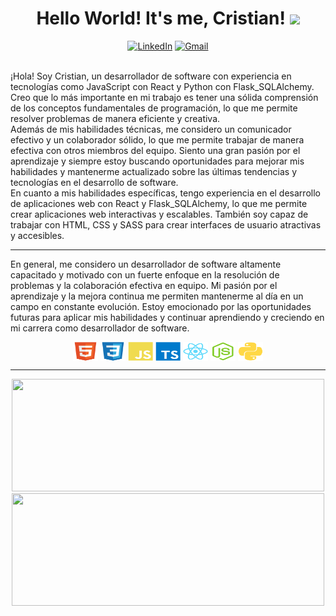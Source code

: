 <h1 align="center"> Hello World! It's me, Cristian! <img height="40em" src="https://user-images.githubusercontent.com/119697744/222236823-6d72674d-a741-4eae-897f-3a394432de8a.png" /> </h1> 

<div id="social" align="center">
  <a href="https://www.linkedin.com/in/cristiiangb/" target="_blank" data-description="LinkedIn" data-fontawesome-unicode-icon="f08c" data-color="#0a66c2"><img src="https://img.shields.io/badge/-LinkedIn-%230077B5?style=for-the-badge&logo=linkedin&logoColor=white" alt="LinkedIn" target="_blank"></a>
  <a href="mailto:cristian.guardenyo@gmail.com" target="_blank" data-description="Mail" data-fontawesome-unicode-icon="f08c" data-color="#0a66c2"><img src="https://img.shields.io/badge/-Email-c14438?style=for-the-badge&logo=Gmail&logoColor=white&link=mailto:cristian.guardenyo@gmail.com" alt="Gmail" target="_blank"></a>
</div>

<br>

<p>¡Hola! Soy Cristian, un desarrollador de software con experiencia en tecnologías como JavaScript con React y Python con Flask_SQLAlchemy. Creo que lo más importante en mi trabajo es tener una sólida comprensión de los conceptos fundamentales de programación, lo que me permite resolver problemas de manera eficiente y creativa. <br> Además de mis habilidades técnicas, me considero un comunicador efectivo y un colaborador sólido, lo que me permite trabajar de manera efectiva con otros miembros del equipo. Siento una gran pasión por el aprendizaje y siempre estoy buscando oportunidades para mejorar mis habilidades y mantenerme actualizado sobre las últimas tendencias y tecnologías en el desarrollo de software. <br> En cuanto a mis habilidades específicas, tengo experiencia en el desarrollo de aplicaciones web con React y Flask_SQLAlchemy, lo que me permite crear aplicaciones web interactivas y escalables. También soy capaz de trabajar con HTML, CSS y SASS para crear interfaces de usuario atractivas y accesibles. <hr>

En general, me considero un desarrollador de software altamente capacitado y motivado con un fuerte enfoque en la resolución de problemas y la colaboración efectiva en equipo. Mi pasión por el aprendizaje y la mejora continua me permiten mantenerme al día en un campo en constante evolución. Estoy emocionado por las oportunidades futuras para aplicar mis habilidades y continuar aprendiendo y creciendo en mi carrera como desarrollador de software.</p>



<div align="center">
  <img align="center" alt="HTML" title="HTML 5" height="30" width="40" src="https://raw.githubusercontent.com/devicons/devicon/master/icons/html5/html5-original.svg">
  <img align="center" alt="CSS" title="CSS 3" height="30" width="40" src="https://raw.githubusercontent.com/devicons/devicon/master/icons/css3/css3-original.svg">
  <img align="center" alt="JavaScript" title="JavaScript" height="30" width="40" src="https://raw.githubusercontent.com/devicons/devicon/master/icons/javascript/javascript-plain.svg">
  <img align="center" alt="TypeScript" title="TypeScript" height="30" width="40" src="https://raw.githubusercontent.com/devicons/devicon/master/icons/typescript/typescript-plain.svg">
  <img align="center" alt="React" title="React" height="30" width="40" src="https://raw.githubusercontent.com/devicons/devicon/master/icons/react/react-original.svg">
  <img align="center" alt="NodeJS" title="NodeJS" height="30" width="40" src="https://raw.githubusercontent.com/devicons/devicon/master/icons/nodejs/nodejs-plain.svg">
  <img align="center" alt="Python" title="Python" height="30" width="40" src="https://raw.githubusercontent.com/devicons/devicon/master/icons/python/python-plain.svg">
</div>

---

<div align="center">
  <a href="https://github.com/cristiiangb" onmouseover="this.style.textDecoration='none'">
    <img height="180em" width="500em" src="https://github-readme-stats-git-masterrstaa-rickstaa.vercel.app/api?username=cristiiangb&show_icons=true&theme=omni&include_all_commits=true&count_private=true" />
    <img height="180em" width="500em" src="https://github-readme-stats-git-masterrstaa-rickstaa.vercel.app/api/top-langs/?username=cristiiangb&layout=compact&langs_count=4&theme=omni" />
  </a>  
</div> 
